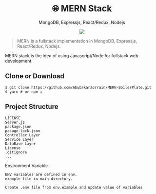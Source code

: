 <h1 align="center">
🌐 MERN Stack
</h1>
<p align="center">
MongoDB, Expressjs, React/Redux, Nodejs
</p>

<p align="center">
   <a href="https://github.com/AbubakarZorrain/MERN-BoilerPlate/blob/master/LICENSE">
      <img src="https://img.shields.io/badge/License-MIT-green.svg" />
   </a>
   
</p>

> MERN is a fullstack implementation in MongoDB, Expressjs, React/Redux, Nodejs.

MERN stack is the idea of using Javascript/Node for fullstack web development.

## Clone or Download
```terminal
$ git clone https://github.com/AbubakarZorrain/MERN-BoilerPlate.git
$ yarn # or npm i
```

## Project Structure
```terminal
LICENSE
Server.js
package.json
pacage-lock.json
Controller Layer
Service Layer
DataBase Layer
License
.gitignore
...
```

Environment Variable
```
ENV variables are defined in env.
example file in main directory.
```
```
Create .env file from env.example and update value of variables
```